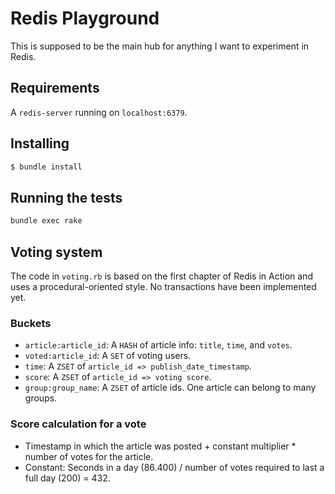 # Redis Playground

This is supposed to be the main hub for anything I want to experiment in Redis.

## Requirements

A `redis-server` running on `localhost:6379`.

## Installing

```sh
$ bundle install
```

## Running the tests

```sh
bundle exec rake
```

## Voting system

The code in `voting.rb` is based on the first chapter of Redis in Action and
uses a procedural-oriented style. No transactions have been implemented yet.

### Buckets

- `article:article_id`: A `HASH` of article info: `title`, `time`, and `votes`.
- `voted:article_id`: A `SET` of voting users.
- `time`: A `ZSET` of `article_id => publish_date_timestamp`.
- `score`: A `ZSET` of `article_id => voting score`.
- `group:group_name`: A `ZSET` of article ids. One article can belong to many groups.

### Score calculation for a vote

- Timestamp in which the article was posted + constant multiplier * number of votes for the article.
- Constant: Seconds in a day (86.400) / number of votes required to last a full day (200) = 432.
